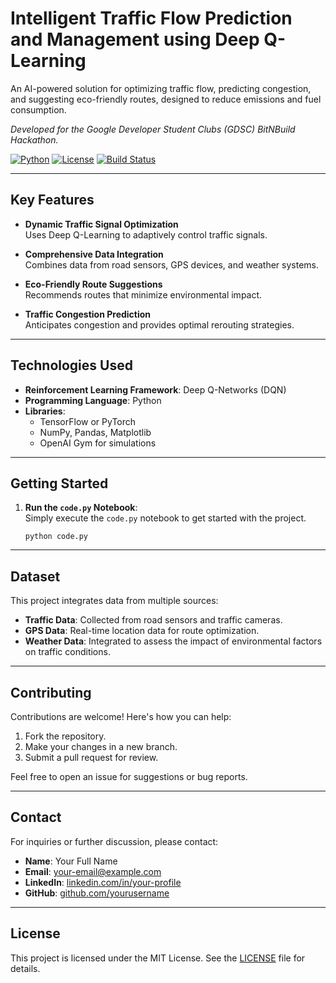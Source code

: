 # Intelligent Traffic Flow Prediction and Management using Deep Q-Learning

An AI-powered solution for optimizing traffic flow, predicting congestion, and suggesting eco-friendly routes, designed to reduce emissions and fuel consumption.

*Developed for the Google Developer Student Clubs (GDSC) BitNBuild Hackathon.*

[![Python](https://img.shields.io/badge/Python-3.x-blue)](https://www.python.org/)
[![License](https://img.shields.io/badge/License-MIT-green)](LICENSE)
[![Build Status](https://img.shields.io/badge/Build-Passing-brightgreen)]()

---

## Key Features

- **Dynamic Traffic Signal Optimization**  
  Uses Deep Q-Learning to adaptively control traffic signals.

- **Comprehensive Data Integration**  
  Combines data from road sensors, GPS devices, and weather systems.

- **Eco-Friendly Route Suggestions**  
  Recommends routes that minimize environmental impact.

- **Traffic Congestion Prediction**  
  Anticipates congestion and provides optimal rerouting strategies.

---

## Technologies Used

- **Reinforcement Learning Framework**: Deep Q-Networks (DQN)
- **Programming Language**: Python
- **Libraries**: 
  - TensorFlow or PyTorch
  - NumPy, Pandas, Matplotlib
  - OpenAI Gym for simulations

---

## Getting Started

1. **Run the `code.py` Notebook**:  
   Simply execute the `code.py` notebook to get started with the project.  

   
   ```python code.py```
---

## Dataset

This project integrates data from multiple sources:

- **Traffic Data**: Collected from road sensors and traffic cameras.  
- **GPS Data**: Real-time location data for route optimization.  
- **Weather Data**: Integrated to assess the impact of environmental factors on traffic conditions.

---

## Contributing

Contributions are welcome! Here's how you can help:

1. Fork the repository.  
2. Make your changes in a new branch.  
3. Submit a pull request for review.

Feel free to open an issue for suggestions or bug reports.

---

## Contact

For inquiries or further discussion, please contact:

- **Name**: Your Full Name  
- **Email**: [your-email@example.com](mailto:your-email@example.com)  
- **LinkedIn**: [linkedin.com/in/your-profile](https://linkedin.com/in/your-profile)  
- **GitHub**: [github.com/yourusername](https://github.com/yourusername)

---

## License

This project is licensed under the MIT License. See the [LICENSE](LICENSE) file for details.

